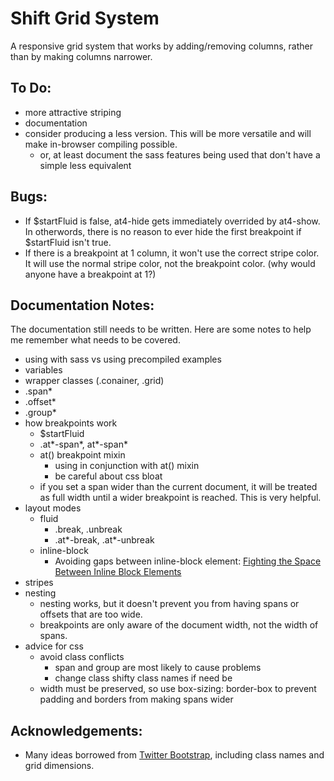 Shift Grid System
=================

A responsive grid system that works by adding/removing columns, rather than by making columns narrower.


## To Do:

* more attractive striping
* documentation
* consider producing a less version. This will be more versatile and will make in-browser compiling possible.
  * or, at least document the sass features being used that don't have a simple less equivalent


## Bugs:

* If $startFluid is false, at4-hide gets immediately overrided by at4-show. In otherwords, there is no reason to ever hide the first breakpoint if $startFluid isn't true.
* If there is a breakpoint at 1 column, it won't use the correct stripe color. It will use the normal stripe color, not the breakpoint color. (why would anyone have a breakpoint at 1?)


## Documentation Notes:

The documentation still needs to be written. Here are some notes to help me remember what needs to be covered.

* using with sass vs using precompiled examples
* variables
* wrapper classes (.conainer, .grid)
* .span*
* .offset*
* .group*
* how breakpoints work
  * $startFluid
  * .at*-span*, at*-span*
  * at() breakpoint mixin
    * using in conjunction with at() mixin
    * be careful about css bloat
  * if you set a span wider than the current document, it will be treated as full width until a wider breakpoint is reached. This is very helpful.
* layout modes
  * fluid
    * .break, .unbreak
    * .at*-break, .at*-unbreak
  * inline-block
    * Avoiding gaps between inline-block element: [Fighting the Space Between Inline Block Elements](http://css-tricks.com/fighting-the-space-between-inline-block-elements/)
* stripes
* nesting
  * nesting works, but it doesn't prevent you from having spans or offsets that are too wide.
  * breakpoints are only aware of the document width, not the width of spans.
* advice for css
  * avoid class conflicts
    * span and group are most likely to cause problems
    * change class shifty class names if need be
  * width must be preserved, so use box-sizing: border-box to prevent padding and borders from making spans wider



## Acknowledgements:

* Many ideas borrowed from [Twitter Bootstrap](http://twitter.github.com/bootstrap/), including class names and grid dimensions.
